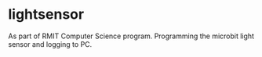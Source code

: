 # lightsensor
As part of RMIT Computer Science program. 
Programming the microbit light sensor and logging to PC.

